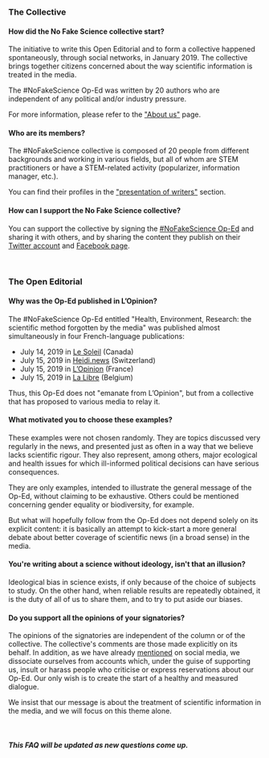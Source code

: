 ### The Collective

#### How did the No Fake Science collective start?

The initiative to write this Open Editorial and to form a collective happened spontaneously, through social networks, in January 2019. The collective brings together citizens concerned about the way scientific information is treated in the media.

The #NoFakeScience Op-Ed was written by 20 authors who are independent of any political and/or industry pressure.

For more information, please refer to the ["About us"](https://nofake.science/en/about-us) page.

#### Who are its members?

The #NoFakeScience collective is composed of 20 people from different backgrounds and working in various fields, but all of whom are STEM practitioners or have a STEM-related activity (popularizer, information manager, etc.).

You can find their profiles in the ["presentation of writers"](https://nofake.science/en/about-us) section.

#### How can I support the No Fake Science collective?

You can support the collective by signing the [#NoFakeScience Op-Ed](https://nofake.science/en/op-ed) and sharing it with others, and by sharing the content they publish on their [Twitter account](https://twitter.com/nofake_science) and [Facebook page](https://www.facebook.com/CollectifNoFakeScience).

<br/>

### The Open Editorial

#### Why was the Op-Ed published in L’Opinion?

The #NoFakeScience Op-Ed entitled "Health, Environment, Research: the scientific method forgotten by the media" was published almost simultaneously in four French-language publications:

- July 14, 2019 in [Le Soleil](https://www.lesoleil.com/actualite/science/la-methode-scientifique-oubliee-dans-les-medias-b2ffb3daae4555df5a140e0252b067ef) (Canada)
- July 15, 2019 in [Heidi.news](https://www.heidi.news/articles/sante-environnement-recherche-la-methode-scientifique-oubliee-des-medias) (Switzerland)
- July 15, 2019 in [L’Opinion](https://www.lopinion.fr/edition/politique/science-ne-saurait-avoir-parti-pris-l-appel-250-scientifiques-aux-192812) (France)
- July 15, 2019 in [La Libre](https://www.lalibre.be/debats/opinions/pour-lutter-contre-les-fake-news-les-scientifiques-ne-doivent-pas-devenir-les-ennemis-des-journalistes-5d287ca2f20d5a58a827f72f) (Belgium)

Thus, this Op-Ed does not "emanate from L’Opinion", but from a collective that has proposed to various media to relay it.

#### What motivated you to choose these examples?

These examples were not chosen randomly. They are topics discussed very regularly in the news, and presented just as often in a way that we believe lacks scientific rigour. They also represent, among others, major ecological and health issues for which ill-informed political decisions can have serious consequences.

They are only examples, intended to illustrate the general message of the Op-Ed, without claiming to be exhaustive. Others could be mentioned concerning gender equality or biodiversity, for example.

But what will hopefully follow from the Op-Ed does not depend solely on its explicit content: it is basically an attempt to kick-start a more general debate about better coverage of scientific news (in a broad sense) in the media.

#### You're writing about a science without ideology, isn't that an illusion?

Ideological bias in science exists, if only because of the choice of subjects to study. On the other hand, when reliable results are repeatedly obtained, it is the duty of all of us to share them, and to try to put aside our biases.

#### Do you support all the opinions of your signatories?

The opinions of the signatories are independent of the column or of the collective. The collective's comments are those made explicitly on its behalf. In addition, as we have already [mentioned](https://twitter.com/nofake_science/status/1151746840808886274) on social media, we dissociate ourselves from accounts which, under the guise of supporting us, insult or harass people who criticise or express reservations about our Op-Ed. Our only wish is to create the start of a healthy and measured dialogue.

We insist that our message is about the treatment of scientific information in the media, and we will focus on this theme alone.

<br/>

##### This FAQ will be updated as new questions come up.
